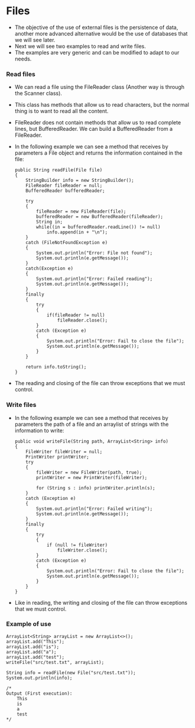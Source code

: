 # Files

- The objective of the use of external files is the persistence of data, another more advanced alternative would be the use of databases that we will see later.
- Next we will see two examples to read and write files.
- The examples are very generic and can be modified to adapt to our needs.

### Read files

- We can read a file using the FileReader class (Another way is through the Scanner class).
- This class has methods that allow us to read characters, but the normal thing is to want to read all the content.
- FileReader does not contain methods that allow us to read complete lines, but BufferedReader. We can build a BufferedReader from a FileReader.
- In the following example we can see a method that receives by parameters a File object and returns the information contained in the file:

    ```
    public String readFile(File file)
    {
        StringBuilder info = new StringBuilder();
        FileReader fileReader = null;
        BufferedReader bufferedReader;

        try
        {
            fileReader = new FileReader(file);
            bufferedReader = new BufferedReader(fileReader);
            String in;
            while((in = bufferedReader.readLine()) != null)
                info.append(in + "\n");
        }
        catch (FileNotFoundException e)
        {
            System.out.println("Error: File not found");
            System.out.println(e.getMessage());
        }
        catch(Exception e)
        {
            System.out.println("Error: Failed reading");
            System.out.println(e.getMessage());
        }
        finally
        {
            try
            {
                if(fileReader != null)
                    fileReader.close();
            }
            catch (Exception e)
            {
                System.out.println("Error: Fail to close the file");
                System.out.println(e.getMessage());
            }
        }

        return info.toString();
    }
    ```

- The reading and closing of the file can throw exceptions that we must control.


### Write files

- In the following example we can see a method that receives by parameters the path of a file and an arraylist of strings with the information to write:

    ```
    public void writeFile(String path, ArrayList<String> info)
    {
        FileWriter fileWriter = null;
        PrintWriter printWriter;
        try
        {
            fileWriter = new FileWriter(path, true);
            printWriter = new PrintWriter(fileWriter);

            for (String s : info) printWriter.println(s);
        }
        catch (Exception e)
        {
            System.out.println("Error: Failed writing");
            System.out.println(e.getMessage());
        }
        finally
        {
            try
            {
                if (null != fileWriter)
                    fileWriter.close();
            }
            catch (Exception e)
            {
                System.out.println("Error: Fail to close the file");
                System.out.println(e.getMessage());
            }
        }
    }
    ```

- Like in reading, the writing and closing of the file can throw exceptions that we must control.


### Example of use

```
ArrayList<String> arrayList = new ArrayList<>();
arrayList.add("This");
arrayList.add("is");
arrayList.add("a");
arrayList.add("test");
writeFile("src/test.txt", arrayList);

String info = readFile(new File("src/test.txt"));
System.out.println(info);

/*
Output (First execution):
    This
    is
    a
    test
*/
```